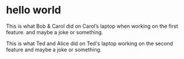 # hello world

This is what Bob & Carol did on Carol’s laptop when working on the first feature. and maybe a joke or something.

This is what Ted and Alice did on Ted's laptop working on the second feature and maybe a joke or something.